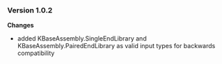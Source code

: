 ### Version 1.0.2
__Changes__
- added KBaseAssembly.SingleEndLibrary and KBaseAssembly.PairedEndLibrary as valid input types for backwards compatibility
